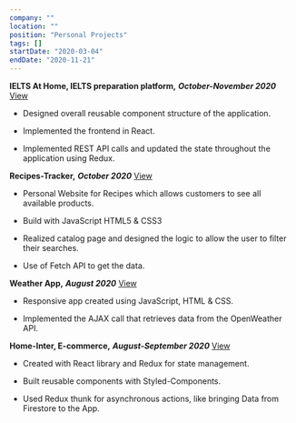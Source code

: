 ```yaml
---
company: ""
location: ""
position: "Personal Projects"
tags: []
startDate: "2020-03-04"
endDate: "2020-11-21"
---
```


**IELTS At Home, IELTS preparation platform,** ***October-November 2020***
[View](/projects/ielts-at-home "IELTS At Home")

* Designed overall reusable component structure of the application. </p>

* Implemented the frontend in React.</p>

* Implemented REST API calls and updated the state throughout the application using Redux.</p>

**Recipes-Tracker,** ***October 2020***
[View](/projects/recipes-tracker "Recipes Tracker")

* Personal Website for Recipes which allows customers to see all available products.</p>

* Build with JavaScript HTML5 & CSS3</p>

* Realized catalog page and designed the logic to allow the user to filter their searches.</p>

* Use of Fetch API to get the data.</p>

**Weather App,** ***August 2020***
[View](/projects/weather-app "Weather App")

* Responsive app created using JavaScript, HTML & CSS.</p>

* Implemented the AJAX call that retrieves data from the OpenWeather API.</p>

**Home-Inter, E-commerce,**  ***August-September 2020***
[View](/projects/home-inter "Home Inter, E-commerce")
* Created with React library and Redux for state management.</p>

* Built reusable components with Styled-Components.</p>

* Used Redux thunk for asynchronous actions, like bringing Data from Firestore to the App.</p>


